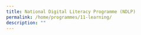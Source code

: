 ```yaml
---
title: National Digital Literacy Programme (NDLP)
permalink: /home/programmes/11-learning/
description: ""
---
```


